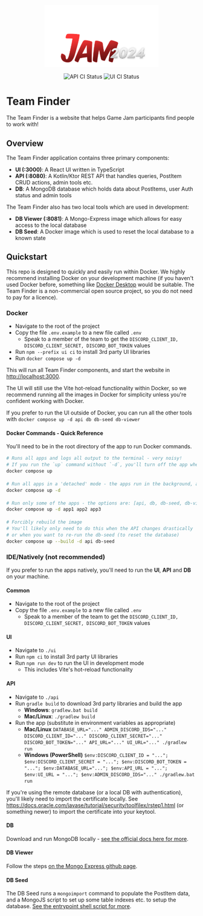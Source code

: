 <p align="center">
  <img width="300" src="https://raw.githubusercontent.com/GameMakersToolkit/team-finder/main/ui/public/logos/jam-logo.webp" alt="Project Build Status">
</p>
<p align="center">
  <img src="https://github.com/GameMakersToolkit/team-finder/actions/workflows/api-run-tests.yml/badge.svg" alt="API CI Status">
  <img src="https://github.com/GameMakersToolkit/team-finder/actions/workflows/ui-run-tests.yml/badge.svg" alt="UI CI Status">
</p>

# Team Finder

The Team Finder is a website that helps Game Jam participants find people to work with!

## Overview

The Team Finder application contains three primary components:
- **UI (:3000)**: A React UI written in TypeScript
- **API (:8080)**: A Kotlin/Ktor REST API that handles queries, PostItem CRUD actions, admin tools etc.
- **DB**: A MongoDB database which holds data about PostItems, user Auth status and admin tools

The Team Finder also has two local tools which are used in development:
- **DB Viewer (:8081)**: A Mongo-Express image which allows for easy access to the local database
- **DB Seed**: A Docker image which is used to reset the local database to a known state

## Quickstart

This repo is designed to quickly and easily run within Docker. We highly recommend installing Docker on your development
machine (if you haven't used Docker before, something like [Docker Desktop](https://www.docker.com/products/docker-desktop/) would be suitable.
The Team Finder is a non-commercial open source project, so you do not need to pay for a licence).

### Docker

* Navigate to the root of the project
* Copy the file `.env.example` to a new file called `.env`
  * Speak to a member of the team to get the `DISCORD_CLIENT_ID, DISCORD_CLIENT_SECRET, DISCORD_BOT_TOKEN` values
* Run `npm --prefix ui ci` to install 3rd party UI libraries
* Run `docker compose up -d`

This will run all Team Finder components, and start the website in [http://localhost:3000](http://localhost:3000).

The UI will still use the Vite hot-reload functionality within Docker, so we recommend running all the images in Docker
for simplicity unless you're confident working with Docker.

If you prefer to run the UI outside of Docker, you can run all the other tools with `docker compose up -d api db db-seed db-viewer`

#### Docker Commands - Quick Reference

You'll need to be in the root directory of the app to run Docker commands.

```bash
# Runs all apps and logs all output to the terminal - very noisy!
# If you run the `up` command without `-d`, you'll turn off the app when you close the log output
docker compose up

# Run all apps in a 'detached' mode - the apps run in the background, and don't take over your terminal
docker compose up -d

# Run only some of the apps - the options are: [api, db, db-seed, db-viewer, ui]
docker compose up -d app1 app2 app3

# Forcibly rebuild the image
# You'll likely only need to do this when the API changes drastically 
# or when you want to re-run the db-seed (to reset the database)
docker compose up --build -d api db-seed 
```

### IDE/Natively (not recommended)

If you prefer to run the apps natively, you'll need to run the **UI**, **API** and **DB** on your machine.

#### Common

* Navigate to the root of the project
* Copy the file `.env.example` to a new file called `.env`
  * Speak to a member of the team to get the `DISCORD_CLIENT_ID, DISCORD_CLIENT_SECRET, DISCORD_BOT_TOKEN` values

#### UI

* Navigate to `./ui`
* Run `npm ci` to install 3rd party UI libraries
* Run `npm run dev` to run the UI in development mode
  * This includes Vite's hot-reload functionality


#### API

* Navigate to `./api`
* Run `gradle build` to download 3rd party libraries and build the app
  * **Windows**: `gradlew.bat build`  
  * **Mac/Linux**: `./gradlew build` 
* Run the app (substitute in environment variables as appropriate)
  * **Mac/Linux** `DATABASE_URL="..." ADMIN_DISCORD_IDS="..." DISCORD_CLIENT_ID="..." DISCORD_CLIENT_SECRET="..." DISCORD_BOT_TOKEN="..." API_URL="..." UI_URL="..." ./gradlew run`
  * **Windows (PowerShell)**  `$env:DISCORD_CLIENT_ID = "..."; $env:DISCORD_CLIENT_SECRET = "..."; $env:DISCORD_BOT_TOKEN = "..."; $env:DATABASE_URL="..."; $env:API_URL = "..."; $env:UI_URL = "..."; $env:ADMIN_DISCORD_IDS="..." ./gradlew.bat run`

If you're using the remote database (or a local DB with authentication), you'll likely need to import the certificate
locally. See https://docs.oracle.com/javase/tutorial/security/toolfilex/rstep1.html (or something newer) to import
the certificate into your keytool.


#### DB

Download and run MongoDB locally - [see the official docs here for more](https://www.mongodb.com/try/download/community).

#### DB Viewer

Follow the steps [on the Mongo Express github page](https://github.com/mongo-express/mongo-express).

#### DB Seed

The DB Seed runs a `mongoimport` command to populate the PostItem data, and a MongoJS script to set up some table 
indexes etc. to setup the database. [See the entrypoint shell script for more](https://github.com/GameMakersToolkit/team-finder/blob/main/db/seed/init.sh).
